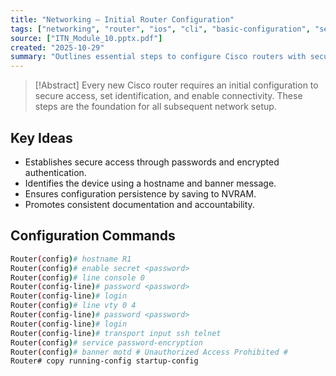 ```yaml
---
title: "Networking – Initial Router Configuration"
tags: ["networking", "router", "ios", "cli", "basic-configuration", "security", "module10"]
source: ["ITN_Module_10.pptx.pdf"]
created: "2025-10-29"
summary: "Outlines essential steps to configure Cisco routers with secure access, banners, and saved settings."
---
```


> [!Abstract]
> Every new Cisco router requires an initial configuration to secure access, set identification, and enable connectivity. These steps are the foundation for all subsequent network setup.

## Key Ideas
- Establishes secure access through passwords and encrypted authentication.  
- Identifies the device using a hostname and banner message.  
- Ensures configuration persistence by saving to NVRAM.  
- Promotes consistent documentation and accountability.

## Configuration Commands
```bash
Router(config)# hostname R1
Router(config)# enable secret <password>
Router(config)# line console 0
Router(config-line)# password <password>
Router(config-line)# login
Router(config)# line vty 0 4
Router(config-line)# password <password>
Router(config-line)# login
Router(config-line)# transport input ssh telnet
Router(config)# service password-encryption
Router(config)# banner motd # Unauthorized Access Prohibited #
Router# copy running-config startup-config